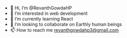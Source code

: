 - 👋 Hi, I’m @RevanthGowdaHP
- 👀 I’m interested in web development
- 🌱 I’m currently learning React
- 💞️ I’m looking to collaborate on Earthly human beings
- 📫 How to reach me revanthgowdahp3@gmail.com

<!---
RevanthGowdaHP/RevanthGowdaHP is a ✨ special ✨ repository because its `README.md` (this file) appears on your GitHub profile.
You can click the Preview link to take a look at your changes.
--->
